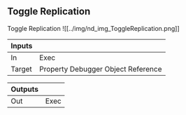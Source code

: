 ## Toggle Replication
Toggle Replication
![[../img/nd_img_ToggleReplication.png]]

|Inputs||
|--|--|
| In | Exec |
| Target | Property Debugger Object Reference |

|Outputs||
|--|--|
| Out | Exec |
